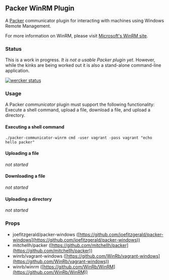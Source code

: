 
## Packer WinRM Plugin

A [Packer](http://www.packer.io/) communicator plugin for interacting with machines using Windows Remote Management.

For more information on WinRM, please visit [Microsoft's WinRM site](http://msdn.microsoft.com/en-us/library/aa384426\(v=VS.85\).aspx).


### Status

This is a work in progress. *It is not a usable Packer plugin yet*. However, while the kinks are being worked out it is also a stand-alone command-line application.

[![wercker status](https://app.wercker.com/status/c702a1133a8359cc8830ad60487ee751/m "wercker status")](https://app.wercker.com/project/bykey/c702a1133a8359cc8830ad60487ee751)

### Usage

A Packer *communicator* plugin must support the following functionality: Execute a shell command, upload a file, download a file, and upload a directory.

#### Executing a shell command

    ./packer-communicator-winrm cmd -user vagrant -pass vagrant "echo hello packer"

#### Uploading a file

*not started*

#### Downloading a file

*not started*

#### Uploading a directory

*not started*

### Props

- joefitzgerald/packer-windows ([https://github.com/joefitzgerald/packer-windows](https://github.com/joefitzgerald/packer-windows))
- mitchellh/packer ([https://github.com/mitchellh/packer](https://github.com/mitchellh/packer))
- winrb/vagrant-windows ([https://github.com/WinRb/vagrant-windows](https://github.com/WinRb/vagrant-windows))
- winrb/winrm ([https://github.com/WinRb/WinRM](https://github.com/WinRb/WinRM))
 